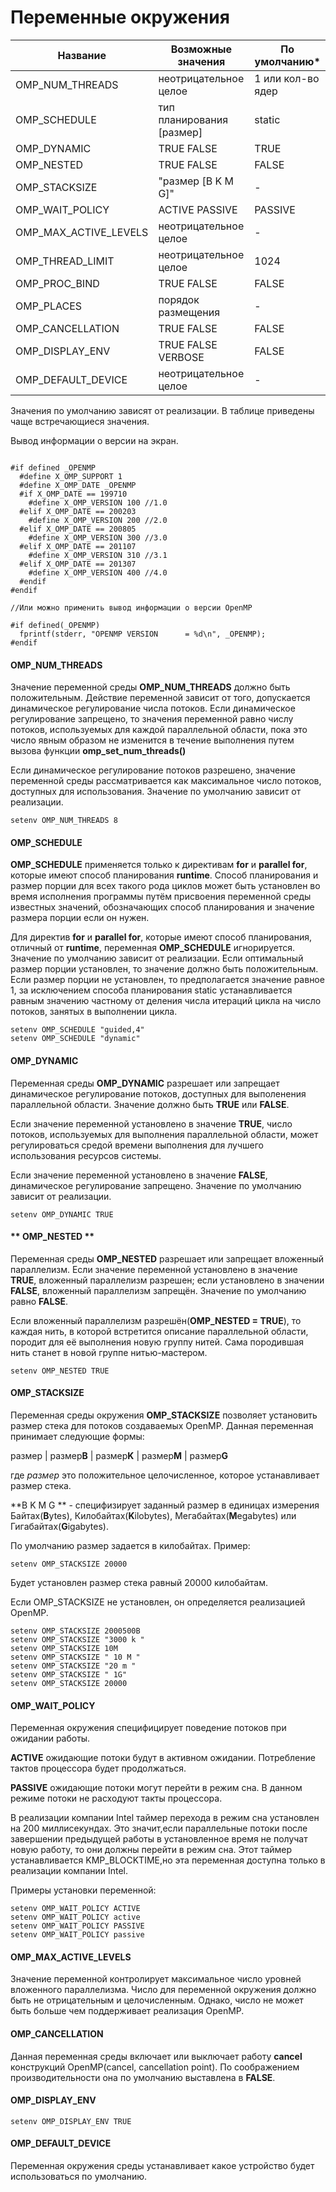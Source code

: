 # Переменные окружения

| Название | Возможные значения  | По умолчанию* |
| -- | -- | -- |
| OMP_NUM_THREADS   | неотрицательное целое  | 1 или кол-во ядер |
| OMP_SCHEDULE | тип планирования [размер] | static |
| OMP_DYNAMIC | TRUE FALSE | TRUE |
| OMP_NESTED  | TRUE FALSE| FALSE |
| OMP_STACKSIZE | "размер [B K M G]" | - |
| OMP_WAIT_POLICY | ACTIVE PASSIVE | PASSIVE |
| OMP_MAX_ACTIVE_LEVELS | неотрицательное целое | - |
| OMP_THREAD_LIMIT | неотрицательное целое | 1024 |
| OMP_PROC_BIND |  TRUE FALSE | FALSE |
| OMP_PLACES | порядок размещения | - |
| OMP_CANCELLATION |  TRUE FALSE | FALSE |
| OMP_DISPLAY_ENV|  TRUE FALSE VERBOSE| FALSE |
| OMP_DEFAULT_DEVICE| неотрицательное целое | - |



Значения по умолчанию зависят от реализации. В таблице приведены чаще встречающиеся значения.


Вывод информации о версии на экран.
```

#if defined _OPENMP
  #define X_OMP_SUPPORT 1
  #define X_OMP_DATE _OPENMP
  #if X_OMP_DATE == 199710
    #define X_OMP_VERSION 100 //1.0
  #elif X_OMP_DATE == 200203
    #define X_OMP_VERSION 200 //2.0
  #elif X_OMP_DATE == 200805
    #define X_OMP_VERSION 300 //3.0
  #elif X_OMP_DATE == 201107
    #define X_OMP_VERSION 310 //3.1
  #elif X_OMP_DATE == 201307
    #define X_OMP_VERSION 400 //4.0
  #endif
#endif

//Или можно применить вывод информации о версии OpenMP

#if defined(_OPENMP)
  fprintf(stderr, "OPENMP VERSION      = %d\n", _OPENMP);
#endif
```



#### **OMP_NUM_THREADS**

Значение переменной среды **OMP_NUM_THREADS** должно быть положительным. Действие переменной зависит от того, допускается динамическое регулирование числа потоков. Если динамическое регулирование запрещено, то значения переменной равно числу потоков, используемых для каждой параллельной области, пока это число явным образом не изменится в течение выполнения путем вызова функции **omp_set_num_threads()**

Если динамическое регулирование потоков разрешено, значение переменной среды рассматривается как максимальное число потоков, доступных для использования. Значение по умолчанию зависит от реализации.

```
setenv OMP_NUM_THREADS 8
```
#### **OMP_SCHEDULE**

**OMP_SCHEDULE** применяется только к директивам **for** и **parallel for**, которые имеют способ планирования **runtime**. Способ планирования и размер порции для всех такого рода циклов может быть установлен во время исполнения программы путём присвоения переменной среды известных значений, обозначающих способ планирования и значение размера порции если он нужен.

Для директив **for** и **parallel for**, которые имеют способ планирования, отличный от **runtime**, переменная **OMP_SCHEDULE** игнорируется. Значение по умолчанию зависит от реализации. Если оптимальный размер порции установлен, то значение должно быть положительным. Если размер порции не установлен, то предполагается значение равное 1, за исключением способа планирования static устанавливается равным значению частному от деления числа итераций цикла на число потоков, занятых в выполнении цикла. 

```
setenv OMP_SCHEDULE "guided,4"
setenv OMP_SCHEDULE "dynamic"
```

#### **OMP_DYNAMIC**

Переменная среды **OMP_DYNAMIC** разрешает или запрещает динамическое регулирование потоков, доступных для выполенения параллельной области. Значение должно быть **TRUE** или **FALSE**.

Если значение переменной установлено в значение **TRUE**, число потоков, используемых для выполнения параллельной области, может регулироваться средой времени выполнения для лучшего использования ресурсов системы.

Если значение переменной установлено в значение **FALSE**, динамическое регулирование запрещено. Значение по умолчанию зависит от реализации.
```
setenv OMP_DYNAMIC TRUE
```

#### ** OMP_NESTED **

Переменная среды **OMP_NESTED** разрешает или запрещает вложенный параллелизм. Если значение переменной установлено в значение **TRUE**, вложенный параллелизм разрешен; если установлено в значении **FALSE**, вложенный параллелизм запрещён. Значение по умолчанию равно **FALSE**. 

Если вложенный параллелизм разрешён(**OMP_NESTED = TRUE**), то каждая нить, в которой встретится описание параллельной области, породит для её выполнения новую группу нитей. Сама породившая нить станет в новой группе нитью-мастером.  

```
setenv OMP_NESTED TRUE
```
#### **OMP_STACKSIZE**


Переменная среды окружения **OMP_STACKSIZE** позволяет установить размер стека для потоков создаваемых OpenMP. Данная переменная принимает следующие формы:

размер | размер**B** | размер**K** | размер**M** | размер**G**

где *размер* это положительное целочисленное, которое устанавливает размер стека.

**B K  M  G ** -  специфизирует заданный размер в единицах измерения Байтах(**B**ytes), Килобайтах(**K**ilobytes), Мегабайтах(**M**egabytes) или Гигабайтах(**G**igabytes).

По умолчанию размер задается в килобайтах. Пример:
```
setenv OMP_STACKSIZE 20000
```
Будет установлен размер стека равный 20000 килобайтам.

Если OMP_STACKSIZE не установлен, он определяется реализацией OpenMP.
```
setenv OMP_STACKSIZE 2000500B
setenv OMP_STACKSIZE "3000 k "
setenv OMP_STACKSIZE 10M
setenv OMP_STACKSIZE " 10 M "
setenv OMP_STACKSIZE "20 m "
setenv OMP_STACKSIZE " 1G"
setenv OMP_STACKSIZE 20000 
```
#### **OMP_WAIT_POLICY**

Переменная окружения специфицирует поведение потоков при ожидании работы. 

**ACTIVE** ожидающие потоки будут в активном ожидании. Потребление тактов процессора будет продолжаться.  

**PASSIVE** ожидающие потоки могут перейти в режим сна. В данном режиме потоки не расходуют такты процессора. 

В реализации компании Intel таймер перехода в режим сна установлен на 200 миллисекундах. Это значит,если параллельные потоки после завершении предыдущей работы в установленное время не получат новую работу, то они должны перейти в режим сна. Этот таймер устанавливается KMP_BLOCKTIME,но эта переменная доступна только в реализации компании Intel.

Примеры установки переменной:
```
setenv OMP_WAIT_POLICY ACTIVE
setenv OMP_WAIT_POLICY active
setenv OMP_WAIT_POLICY PASSIVE
setenv OMP_WAIT_POLICY passive 
```

#### **OMP_MAX_ACTIVE_LEVELS**

Значение переменной контролирует максимальное число уровней вложенного параллелизма. Число для переменной окружения должно быть не отрицательным и целочисленным. Однако, число не может быть больше чем поддерживает реализация OpenMP.

#### **OMP_CANCELLATION**

Данная переменная среды включает или выключает работу **сancel** конструкций OpenMP(cancel, cancellation point). По соображением производительности она по умолчанию выставлена в **FALSE**.


#### **OMP_DISPLAY_ENV**

```
setenv OMP_DISPLAY_ENV TRUE
```
#### **OMP_DEFAULT_DEVICE**

Переменная окружения среды устанавливает какое устройство будет использоваться по умолчанию.
